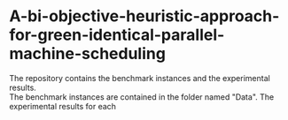 # A-bi-objective-heuristic-approach-for-green-identical-parallel-machine-scheduling
The repository contains the benchmark instances and the experimental results.<br>
The benchmark instances are contained in the folder named "Data".
The experimental results for each 
